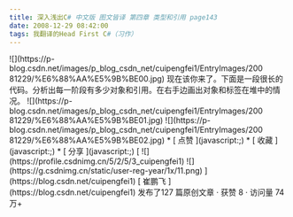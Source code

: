 ```yaml
---
title: 深入浅出C# 中文版 图文皆译 第四章 类型和引用 page143
date: 2008-12-29 08:42:00
tags: 我翻译的Head First C#（习作）
---
```

<?xml:namespace prefix = o ns = "urn:schemas-microsoft-com:office:office" />

![](https://p-blog.csdn.net/images/p_blog_csdn_net/cuipengfei1/EntryImages/200
81229/%E6%88%AA%E5%9B%BE00.jpg)

现在该你来了。下面是一段很长的代码。分析出每一阶段有多少对象和引用。在右手边画出对象和标签在堆中的情况。

![](https://p-blog.csdn.net/images/p_blog_csdn_net/cuipengfei1/EntryImages/200
81229/%E6%88%AA%E5%9B%BE01.jpg)

![](https://p-blog.csdn.net/images/p_blog_csdn_net/cuipengfei1/EntryImages/200
81229/%E6%88%AA%E5%9B%BE02.jpg)

  * [ 点赞  ](javascript:;)
  * [ 收藏  ](javascript:;)
  * [ 分享 ](javascript:;)

[ ![](https://profile.csdnimg.cn/5/2/5/3_cuipengfei1)
![](https://g.csdnimg.cn/static/user-reg-year/1x/11.png)
](https://blog.csdn.net/cuipengfei1)

[ 崔鹏飞 ](https://blog.csdn.net/cuipengfei1)

发布了127 篇原创文章  ·  获赞 8  ·  访问量 74万+

